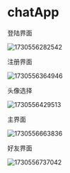 # chatApp
登陆界面

![1730556282542](https://github.com/user-attachments/assets/2e4358ae-9c4c-4c16-8a4c-839846b78c2e)

注册界面

![1730556364946](https://github.com/user-attachments/assets/1c55b827-f94e-43cc-907f-75807eab01ee)

头像选择

![1730556429513](https://github.com/user-attachments/assets/87e6da47-82d7-45fc-b4d4-bc268237e334)

主界面

![1730556663836](https://github.com/user-attachments/assets/9fad726d-eae7-4b80-862d-8fe246aa09ed)

好友界面

![1730556737042](https://github.com/user-attachments/assets/ce6630e2-3e3c-4be0-a88d-cd58267e4362)




